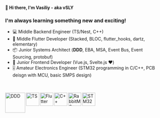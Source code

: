 #### 👋 Hi there, I'm Vasiliy - aka vSLY

### I'm always learning something new and exciting!

- 💻 Middle Backend Engineer (TS/Nest, C++)
- 📱 Middle Flutter Developer (Stacked, BLOC, flutter_hooks, dartz, elementary)
- 📦 Junior Systems Architect (**DDD**, EBA, MSA, Event Bus, Event Sourcing, protobuf) 
- 🌠 Junior Frontend Developer (Vue.js, Svelte.js ❤️)
- 🎚 Amateur Electronics Engineer (STM32 programming in C/C++, PCB deisgn with MCU, basic SMPS design)

<br />


<br />
<img align="left" alt="DDD" width="64px" src="https://domaindrivendesign.org/wp-content/uploads/2021/06/pngkey.com-asus-logo-png-1183990-289x350.png" />
<img align="left" alt="TS" width="42px" src="https://upload.wikimedia.org/wikipedia/commons/4/4c/Typescript_logo_2020.svg" />
<img align="left" alt="Flutter" width="42px" src="https://plugins.jetbrains.com/files/9212/159235/icon/pluginIcon.svg" />
<img align="left" alt="C++" width="42px" src="https://raw.githubusercontent.com/isocpp/logos/master/cpp_logo.png" />
<img align="left" alt="RabbitMQ" width="42px" src="https://cdn.worldvectorlogo.com/logos/rabbitmq.svg" />
<img align="left" alt="STM32" width="42px" src="https://wiki.st.com/stm32mpu/nsfr_img_auth.php/2/2f/STM32_logo.png" />


<br />
